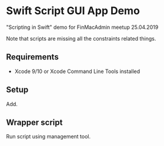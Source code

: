 # Swift Script GUI App Demo

"Scripting in Swift" demo for FinMacAdmin meetup 25.04.2019

Note that scripts are missing all the constraints related things.

## Requirements

* Xcode 9/10 or Xcode Command Line Tools installed

## Setup

Add.

## Wrapper script

Run script using management tool.